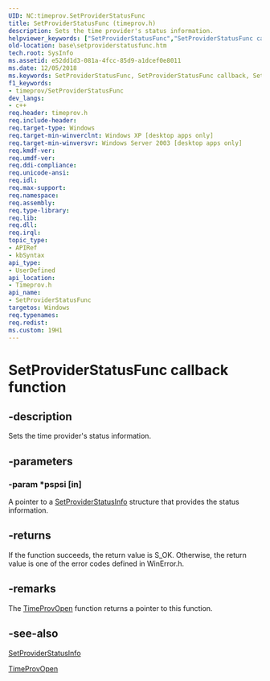 ```yaml
---
UID: NC:timeprov.SetProviderStatusFunc
title: SetProviderStatusFunc (timeprov.h)
description: Sets the time provider's status information.helpviewer_keywords: ["SetProviderStatusFunc","SetProviderStatusFunc callback","SetProviderStatusFunc callback function","_win32_setproviderstatusfunc","base.setproviderstatusfunc","timeprov/SetProviderStatusFunc"]
old-location: base\setproviderstatusfunc.htm
tech.root: SysInfo
ms.assetid: e52dd1d3-081a-4fcc-85d9-a1dcef0e8011
ms.date: 12/05/2018
ms.keywords: SetProviderStatusFunc, SetProviderStatusFunc callback, SetProviderStatusFunc callback function, _win32_setproviderstatusfunc, base.setproviderstatusfunc, timeprov/SetProviderStatusFunc
f1_keywords:
- timeprov/SetProviderStatusFunc
dev_langs:
- c++
req.header: timeprov.h
req.include-header: 
req.target-type: Windows
req.target-min-winverclnt: Windows XP [desktop apps only]
req.target-min-winversvr: Windows Server 2003 [desktop apps only]
req.kmdf-ver: 
req.umdf-ver: 
req.ddi-compliance: 
req.unicode-ansi: 
req.idl: 
req.max-support: 
req.namespace: 
req.assembly: 
req.type-library: 
req.lib: 
req.dll: 
req.irql: 
topic_type:
- APIRef
- kbSyntax
api_type:
- UserDefined
api_location:
- Timeprov.h
api_name:
- SetProviderStatusFunc
targetos: Windows
req.typenames: 
req.redist: 
ms.custom: 19H1
---
```


# SetProviderStatusFunc callback function


## -description


Sets the time provider's status information.


## -parameters




### -param *pspsi [in]

A pointer to a 
<a href="https://docs.microsoft.com/windows/desktop/api/timeprov/ns-timeprov-setproviderstatusinfo">SetProviderStatusInfo</a> structure that provides the status information.


## -returns



If the function succeeds, the return value is S_OK. Otherwise, the return value is one of the error codes defined in WinError.h.




## -remarks



The 
<a href="https://docs.microsoft.com/windows/desktop/api/timeprov/nf-timeprov-timeprovopen">TimeProvOpen</a> function returns a pointer to this function.




## -see-also




<a href="https://docs.microsoft.com/windows/desktop/api/timeprov/ns-timeprov-setproviderstatusinfo">SetProviderStatusInfo</a>



<a href="https://docs.microsoft.com/windows/desktop/api/timeprov/nf-timeprov-timeprovopen">TimeProvOpen</a>
 

 

